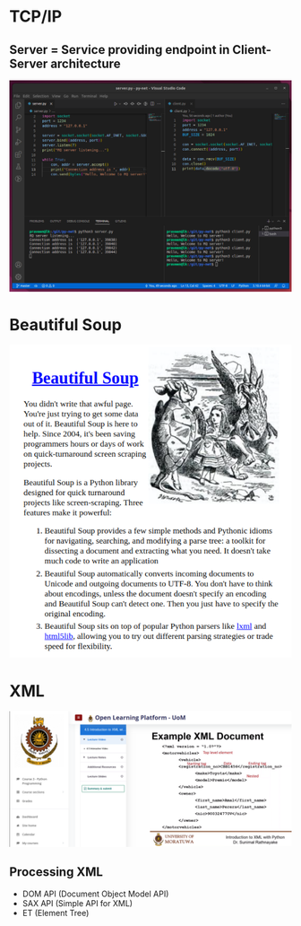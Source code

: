 # TCP/IP

## Server = Service providing endpoint in Client-Server architecture

![client server](client-server.png)

# Beautiful Soup

![beautiful soup](beautiful-soup.png)

# XML

![XML](xml.png)

## Processing XML

- DOM API (Document Object Model API)
- SAX API (Simple API for XML)
- ET (Element Tree)
